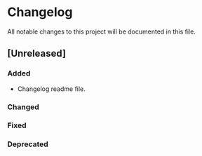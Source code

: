 # Changelog

All notable changes to this project will be documented in this file.

## [Unreleased]
### Added
- Changelog readme file.
### Changed
### Fixed
### Deprecated